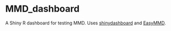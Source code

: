 # MMD_dashboard
A Shiny R dashboard for testing MMD. Uses [shinydashboard](https://rstudio.github.io/shinydashboard/) and [EasyMMD](https://github.com/AnthonyEbert/EasyMMD).
